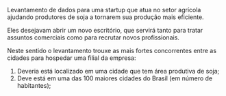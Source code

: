 
 
Levantamento de dados para uma startup que atua no setor agrícola ajudando produtores de soja a tornarem sua produção mais eficiente. 

Eles desejavam abrir um novo escritório, que servirá tanto para tratar assuntos comerciais como para recrutar novos profissionais.

Neste sentido o levantamento trouxe as mais fortes concorrentes entre as cidades para hospedar uma filial da empresa:

1. Deveria está localizado em uma cidade que tem área produtiva de soja;
2. Deve está em uma das 100 maiores cidades do Brasil (em número de habitantes);
